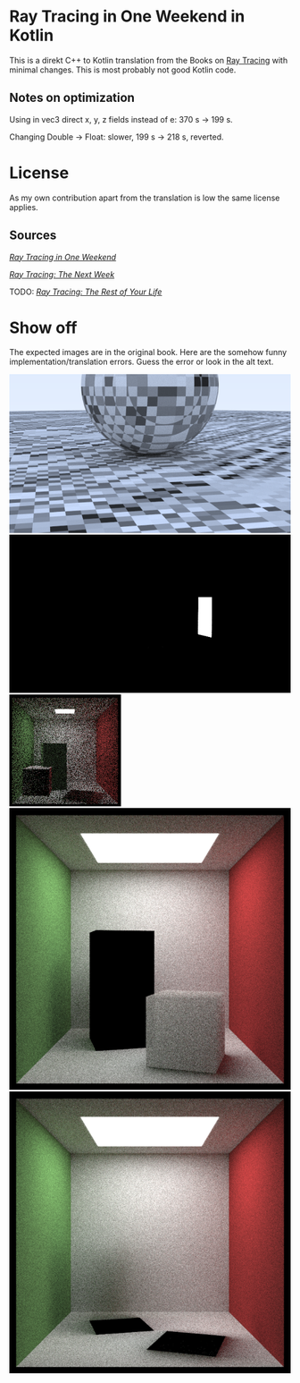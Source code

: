 
# Ray Tracing in One Weekend in Kotlin

This is a direkt C++ to Kotlin translation from the Books on [Ray Tracing](https://raytracing.github.io/) with minimal changes.
This is most probably not good Kotlin code.


## Notes on optimization

Using in vec3 direct x, y, z fields instead of e: 370 s -> 199 s.

Changing Double -> Float: slower, 199 s -> 218 s, reverted.


# License

As my own contribution apart from the translation is low the same license applies.


## Sources

[_Ray Tracing in One Weekend_](https://raytracing.github.io/books/RayTracingInOneWeekend.html)

[_Ray Tracing: The Next Week_](https://raytracing.github.io/books/RayTracingTheNextWeek.html)

TODO: [_Ray Tracing: The Rest of Your Life_](https://raytracing.github.io/books/RayTracingTheRestOfYourLife.html)


# Show off

The expected images are in the original book. Here are the somehow funny implementation/translation errors. Guess the error or look in the alt text. 

![wrong calculcation of the pattern](images/image1624114594948.png?raw=true "asdad")
![missed the instruction about comment out](images/image1624126052168.png?raw=true "asdad")
![Use origin() and direction() directly instead of a copy](images/image1624192388685.png?raw=true "asdad")
![sign error for inverted density](images/image1624345263532.png?raw=true "asdad")
![obvious wrong, was a combination of the previous errors](images/image1624220234602.png?raw=true "asdad")
